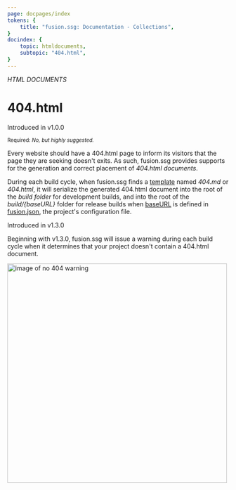 ```yaml
---
page: docpages/index
tokens: {
    title: "fusion.ssg: Documentation - Collections",
}
docindex: {
    topic: htmldocuments,
    subtopic: "404.html",
}
---
```


<em>HTML DOCUMENTS</em>

# 404.html

<p class="ver">Introduced in v1.0.0</p>

<section class="container">
<div><small>Required: <em>No, but highly suggested.</em></small></div>
</section>

Every website should have a 404.html page to inform its visitors that the page they are seeking doesn't exits. As such, fusion.ssg provides supports for the generation and correct placement of _404.html documents_.

During each build cycle, when fusion.ssg finds a <a href="{baseURL}/docs/{docsCurrentVersion}/htmldocuments/templates">template</a> named _404.md_ or _404.html_, it will serialize the generated 404.html document into the root of the _build folder_ for development builds, and into the root of the _build/&lbrace;baseURL&rbrace;_ folder for release builds when <a href="{baseURL}/docs/{docsCurrentVersion}/configuration/fusionssg-configuration#baseurl">baseURL</a> is defined in <a href="{baseURL}/docs/{docsCurrentVersion}/configuration/fusionssg-configuration">fusion.json</a>, the project's configuration file.

<p class="ver">Introduced in v1.3.0</p>

Beginning with  v1.3.0, fusion.ssg will issue a warning during each build cycle when it determines that your project doesn't contain a 404.html document.

<img src="{baseURL}/media/no-404-warning.png" alt="image of no 404 warning" width="500">
